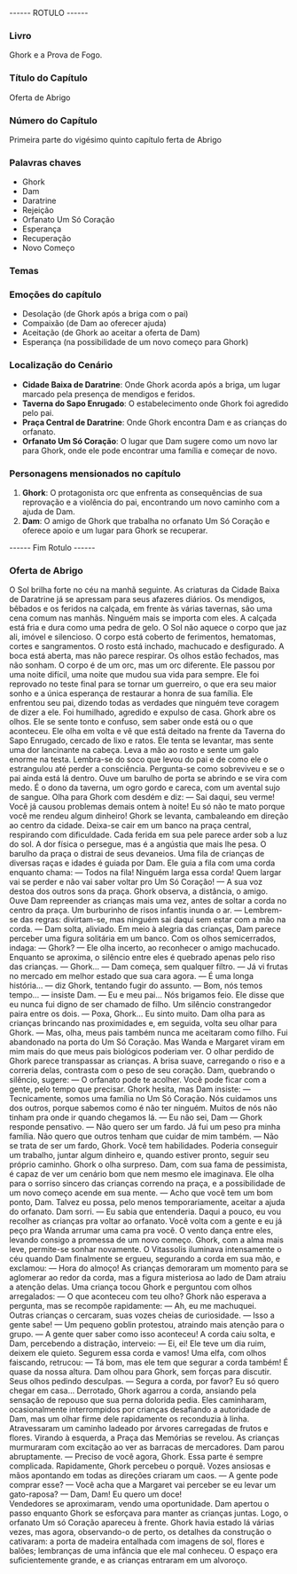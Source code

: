 ------ ROTULO ------

### Livro

Ghork e a Prova de Fogo.

### Título do Capítulo

Oferta de Abrigo

### Número do Capítulo

Primeira parte do vigésimo quinto capítulo ferta de Abrigo

### Palavras chaves

- Ghork
- Dam
- Daratrine
- Rejeição
- Orfanato Um Só Coração
- Esperança
- Recuperação
- Novo Começo

### Temas

### Emoções do capítulo

- Desolação (de Ghork após a briga com o pai)
- Compaixão (de Dam ao oferecer ajuda)
- Aceitação (de Ghork ao aceitar a oferta de Dam)
- Esperança (na possibilidade de um novo começo para Ghork)

### Localização do Cenário

- **Cidade Baixa de Daratrine**: Onde Ghork acorda após a briga, um lugar marcado pela presença de mendigos e feridos.
- **Taverna do Sapo Enrugado**: O estabelecimento onde Ghork foi agredido pelo pai.
- **Praça Central de Daratrine**: Onde Ghork encontra Dam e as crianças do orfanato.
- **Orfanato Um Só Coração**: O lugar que Dam sugere como um novo lar para Ghork, onde ele pode encontrar uma família e começar de novo.

### Personagens mensionados no capítulo

1. **Ghork**: O protagonista orc que enfrenta as consequências de sua reprovação e a violência do pai, encontrando um novo caminho com a ajuda de Dam.
2. **Dam**: O amigo de Ghork que trabalha no orfanato Um Só Coração e oferece apoio e um lugar para Ghork se recuperar.

------ Fim Rotulo ------

### Oferta de Abrigo

O Sol brilha forte no céu na manhã seguinte. As criaturas da Cidade Baixa de Daratrine já se apressam para seus afazeres diários. Os mendigos, bêbados e os feridos na calçada, em frente às várias tavernas, são uma cena comum nas manhãs. Ninguém mais se importa com eles. 
A calçada está fria e dura como uma pedra de gelo. O Sol não aquece o corpo que jaz ali, imóvel e silencioso. O corpo está coberto de ferimentos, hematomas, cortes e sangramentos. O rosto está inchado, machucado e desfigurado. A boca está aberta, mas não parece respirar. Os olhos estão fechados, mas não sonham. 
O corpo é de um orc, mas um orc diferente. Ele passou por uma noite difícil, uma noite que mudou sua vida para sempre. Ele foi reprovado no teste final para se tornar um guerreiro, o que era seu maior sonho e a única esperança de restaurar a honra de sua família. Ele enfrentou seu pai, dizendo todas as verdades que ninguém teve coragem de dizer a ele. Foi humilhado, agredido e expulso de casa. 
Ghork abre os olhos. Ele se sente tonto e confuso, sem saber onde está ou o que aconteceu. Ele olha em volta e vê que está deitado na frente da Taverna do Sapo Enrugado, cercado de lixo e ratos. Ele tenta se levantar, mas sente uma dor lancinante na cabeça. Leva a mão ao rosto e sente um galo enorme na testa. Lembra-se do soco que levou do pai e de como ele o estrangulou até perder a consciência. Pergunta-se como sobreviveu e se o pai ainda está lá dentro. 
Ouve um barulho de porta se abrindo e se vira com medo. É o dono da taverna, um ogro gordo e careca, com um avental sujo de sangue. Olha para Ghork com desdém e diz: 
— Sai daqui, seu verme! Você já causou problemas demais ontem à noite! Eu só não te mato porque você me rendeu algum dinheiro!
Ghork se levanta, cambaleando em direção ao centro da cidade. Deixa-se cair em um banco na praça central, respirando com dificuldade. Cada ferida em sua pele parece arder sob a luz do sol. A dor física o persegue, mas é a angústia que mais lhe pesa.
O barulho da praça o distrai de seus devaneios. Uma fila de crianças de diversas raças e idades é guiada por Dam. Ele guia a fila com uma corda enquanto chama:
— Todos na fila! Ninguém larga essa corda! Quem largar vai se perder e não vai saber voltar pro Um Só Coração! — A sua voz destoa dos outros sons da praça.
Ghork observa, a distância, o amigo. Ouve Dam repreender as crianças mais uma vez, antes de soltar a corda no centro da praça. Um burburinho de risos infantis inunda o ar.
— Lembrem-se das regras: divirtam-se, mas ninguém sai daqui sem estar com a mão na corda. — Dam solta, aliviado.
Em meio à alegria das crianças, Dam parece perceber uma figura solitária em um banco. Com os olhos semicerrados, indaga:
— Ghork? — Ele olha incerto, ao reconhecer o amigo machucado.
Enquanto se aproxima, o silêncio entre eles é quebrado apenas pelo riso das crianças.
— Ghork... — Dam começa, sem qualquer filtro. — Já vi frutas no mercado em melhor estado que sua cara agora.
— É uma longa história… — diz Ghork, tentando fugir do assunto.
— Bom, nós temos tempo… — insiste Dam.
— Eu e meu pai... Nós brigamos feio. Ele disse que eu nunca fui digno de ser chamado de filho.
Um silêncio constrangedor paira entre os dois.
— Poxa, Ghork... Eu sinto muito.
Dam olha para as crianças brincando nas proximidades e, em seguida, volta seu olhar para Ghork.
— Mas, olha, meus pais também nunca me aceitaram como filho. Fui abandonado na porta do Um Só Coração. Mas Wanda e Margaret viram em mim mais do que meus pais biológicos poderiam ver. 
O olhar perdido de Ghork parece transpassar as crianças. A brisa suave, carregando o riso e a correria delas, contrasta com o peso de seu coração. Dam, quebrando o silêncio, sugere:
— O orfanato pode te acolher. Você pode ficar com a gente, pelo tempo que precisar.
Ghork hesita, mas Dam insiste:
— Tecnicamente, somos uma família no Um Só Coração. Nós cuidamos uns dos outros, porque sabemos como é não ter ninguém. Muitos de nós não tinham pra onde ir quando chegamos lá.
— Eu não sei, Dam — Ghork responde pensativo. — Não quero ser um fardo. Já fui um peso pra minha família. Não quero que outros tenham que cuidar de mim também. 
— Não se trata de ser um fardo, Ghork. Você tem habilidades. Poderia conseguir um trabalho, juntar algum dinheiro e, quando estiver pronto, seguir seu próprio caminho.
Ghork o olha surpreso. Dam, com sua fama de pessimista, é capaz de ver um cenário bom que nem mesmo ele imaginava. Ele olha para o sorriso sincero das crianças correndo na praça, e a possibilidade de um novo começo acende em sua mente. 
— Acho que você tem um bom ponto, Dam. Talvez eu possa, pelo menos temporariamente, aceitar a ajuda do orfanato.
Dam sorri. — Eu sabia que entenderia. Daqui a pouco, eu vou recolher as crianças pra voltar ao orfanato. Você volta com a gente e eu já peço pra Wanda arrumar uma cama pra você.
O vento dança entre eles, levando consigo a promessa de um novo começo. Ghork, com a alma mais leve, permite-se sonhar novamente.
O Vitassolis iluminava intensamente o céu quando Dam finalmente se ergueu, segurando a corda em sua mão, e exclamou:
— Hora do almoço!
As crianças demoraram um momento para se aglomerar ao redor da corda, mas a figura misteriosa ao lado de Dam atraiu a atenção delas. Uma criança tocou Ghork e perguntou com olhos arregalados:
— O que aconteceu com teu olho?
Ghork não esperava a pergunta, mas se recompõe rapidamente: 
— Ah, eu me machuquei.  
Outras crianças o cercaram, suas vozes cheias de curiosidade.
— Isso a gente sabe! — Um pequeno goblin protestou, atraindo mais atenção para o grupo. — A gente quer saber como isso aconteceu! 
A corda caiu solta, e Dam, percebendo a distração, interveio:
— Ei, ei! Ele teve um dia ruim, deixem ele quieto. Segurem essa corda e vamos! 
Uma elfa, com olhos faiscando, retrucou:
— Tá bom, mas ele tem que segurar a corda também! É quase da nossa altura. 
Dam olhou para Ghork, sem forças para discutir. Seus olhos pedindo desculpas.
— Segura a corda, por favor? Eu só quero chegar em casa… 
Derrotado, Ghork agarrou a corda, ansiando pela sensação de repouso que sua perna dolorida pedia. Eles caminharam, ocasionalmente interrompidos por crianças desafiando a autoridade de Dam, mas um olhar firme dele rapidamente os reconduzia à linha.
Atravessaram um caminho ladeado por árvores carregadas de frutos e flores. Virando à esquerda, a Praça das Memórias se revelou. As crianças murmuraram com excitação ao ver as barracas de mercadores.
Dam parou abruptamente. 
— Preciso de você agora, Ghork. Essa parte é sempre complicada.
Rapidamente, Ghork percebeu o porquê. Vozes ansiosas e mãos apontando em todas as direções criaram um caos. 
— A gente pode comprar esse? 
— Você acha que a Margaret vai perceber se eu levar um gato-raposa? 
— Dam, Dam! Eu quero um doce!  
Vendedores se aproximaram, vendo uma oportunidade. Dam apertou o passo enquanto Ghork se esforçava para manter as crianças juntas.
Logo, o orfanato Um só Coração apareceu à frente. Ghork havia estado lá várias vezes, mas agora, observando-o de perto, os detalhes da construção o cativaram: a porta de madeira entalhada com imagens de sol, flores e balões; lembranças de uma infância que ele mal conheceu. O espaço era suficientemente grande, e as crianças entraram em um alvoroço.